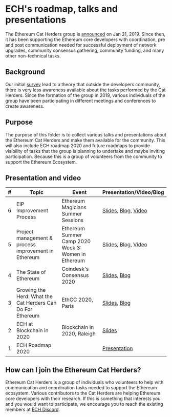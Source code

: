 # ECH's roadmap, talks and presentations

The Ethereum Cat Herders group is [announced](https://medium.com/ethereum-cat-herders/decentralizing-ethereum-project-management-ffff4c09d0ea) on Jan 21, 2019. Since then, it has been supporting the Ethereum core developers with coordination, pre and post communication needed for successful deployment of network upgrades, community consensus gathering, community funding, and many other non-technical tasks. 

## Background

Our initial [survey](https://docs.google.com/forms/d/1e_sK4_KK-3czeU4JFkoPE4Qqbalyg5BrWFhvj2dKXDA/edit) lead to a theory that outside the developers community, there is very less awareness available about the tasks performed by the Cat Herders. Since the formation of the group in 2019, various individuals of the group have been participating in different meetings and conferences to create awareness.


## Purpose 

The purpose of this folder is to collect various talks and presentations about the Ethereum Cat Herders and make them available for the community. This will also include ECH roadmap 2020 and future roadmaps to provide visibility of tasks that the group is planning to undertake and maybe inviting participation. Because this is a group of volunteers from the community to support the Ethereum Ecosystem. 



## Presentation and video


#|       Topic              | Event  | Presentation/Video/Blog  |     
--| -------------------------|--------|--------------------------|
6 |EIP Improvement Process | Ethereum Magicians Summer Sessions | [Slides](https://docs.google.com/presentation/d/1Ni8i7qJrBY8ndKsfjKWatMyT81vKYggDLXj4liVhg3U/edit#slide=id.g8ceef63252_1_0), [Blog](https://medium.com/ethereum-magicians/summer-ethereum-extravaganza-is-coming-295c75809349), [Video](https://www.youtube.com/watch?v=sMRQ7VEHZKc&feature=youtu.be)
5 |Project management & process improvement in Ethereum | Ethereum Summer Camp 2020 Week 3: Women in Ethereum | [Slides](https://docs.google.com/presentation/d/1d00Vqj7QtBsIYg61x1KcbCVHjGHwWNzHSuACD7KuUPM/edit#slide=id.g6df4b28259_2_86), [Blog](https://medium.com/ethplanet/ethereum-summer-camp-2020-week-3-women-in-ethereum-45aad7201f74), [Video](https://www.youtube.com/watch?v=Ew1RJyhepuo&t=819s)
4	| The State of Ethereum | Coindesk's Consensus 2020 | [Slides](https://drive.google.com/file/d/1NoQXV8WZ_RCoujFocYKLAnu023VMhP5o/view), [Blog](https://medium.com/ethereum-cat-herders/ethereum-at-consensus-2020-e0f9f3758c11)|
3	| Growing the Herd: What the Cat Herders Can Do For Ethereum | EthCC 2020, Paris|[Slides](https://drive.google.com/file/d/1YYBlB3tpwkszi0tpyU9YizB1HZxaQzM_/view), [Blog](https://medium.com/ethereum-cat-herders/how-can-we-onboard-newcomers-to-ethereum-better-6794a3314337)|
2	| ECH at Blockchain in 2020| Blockchain in 2020, Raleigh|[Slides](https://docs.google.com/presentation/d/1Pjz8H2i44Oog-pLuArMNb25bMYcYwj7OoteDUAJputs/edit#slide=id.g6df4b28259_2_86)|
1	| ECH Roadmap 2020| | [Presentation](https://docs.google.com/presentation/d/16FL5uuUFLdxpOWz1b8BPuM6vmn1QCa2GWvbcojU8f8k/edit#slide=id.p1)|



## How can I join the Ethereum Cat Herders?

Ethereum Cat Herders is a group of individuals who volunteers to help with communication and coordination tasks needed to support the Ethereum ecosystem. Various contributors to the Cat Herders are helping Ethereum core developers with their research. If this is something that interests you and you would want to participate, we encourage you to reach the existing members at [ECH Discord](https://discord.gg/tzYmDmF).
